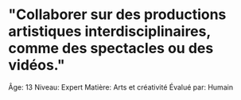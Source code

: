# "Collaborer sur des productions artistiques interdisciplinaires, comme des spectacles ou des vidéos."

Âge: 13
Niveau: Expert
Matière: Arts et créativité
Évalué par: Humain